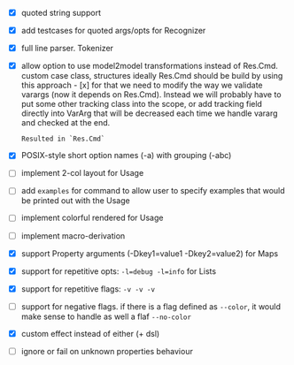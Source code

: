 - [x] quoted string support
- [x] add testcases for quoted args/opts for Recognizer
- [x] full line parser. Tokenizer
- [x] allow option to use model2model transformations instead of Res.Cmd. 
      custom case class, structures
      ideally Res.Cmd should be build by using this approach
      - [x] for that we need to modify the way we validate varargs (now it depends on Res.Cmd). 
      Instead we will probably have to put some other tracking class into the scope, or add tracking field directly 
      into VarArg that will be decreased each time we handle vararg and checked at the end.
      
      Resulted in `Res.Cmd`   
- [x] POSIX-style short option names (-a) with grouping (-abc)      
- [ ] implement 2-col layout for Usage
- [ ] add `examples` for command to allow user to specify examples that would be printed out with the Usage
- [ ] implement colorful rendered for Usage 
- [ ] implement macro-derivation
- [x] support Property arguments (-Dkey1=value1 -Dkey2=value2) for Maps
- [x] support for repetitive opts: `-l=debug -l=info` for Lists
- [x] support for repetitive flags: `-v -v -v`
- [ ] support for negative flags. if there is a flag defined as `--color`, it would make sense to handle as well a flaf `--no-color`
- [x] custom effect instead of either (+ dsl)
- [ ] ignore or fail on unknown properties behaviour